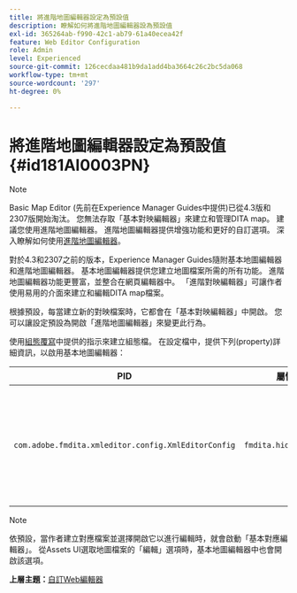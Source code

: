 ```yaml
---
title: 將進階地圖編輯器設定為預設值
description: 瞭解如何將進階地圖編輯器設為預設值
exl-id: 365264ab-f990-42c1-ab79-61a40ecea42f
feature: Web Editor Configuration
role: Admin
level: Experienced
source-git-commit: 126cecdaa481b9da1add4ba3664c26c2bc5da068
workflow-type: tm+mt
source-wordcount: '297'
ht-degree: 0%

---
```


# 將進階地圖編輯器設定為預設值 {#id181AI0003PN}

>[!NOTE]
>
> Basic Map Editor (先前在Experience Manager Guides中提供)已從4.3版和2307版開始淘汰。 您無法存取「基本對映編輯器」來建立和管理DITA map。
>建議您使用進階地圖編輯器。 進階地圖編輯器提供增強功能和更好的自訂選項。 深入瞭解如何使用[進階地圖編輯器](../user-guide/map-editor-advanced-map-editor.md)。

對於4.3和2307之前的版本，Experience Manager Guides隨附基本地圖編輯器和進階地圖編輯器。 基本地圖編輯器提供您建立地圖檔案所需的所有功能。 進階地圖編輯器功能更豐富，並整合在網頁編輯器中。 「進階對映編輯器」可讓作者使用易用的介面來建立和編輯DITA map檔案。

根據預設，每當建立新的對映檔案時，它都會在「基本對映編輯器」中開啟。 您可以讓設定預設為開啟「進階地圖編輯器」來變更此行為。

使用[組態覆寫](download-install-additional-config-override.md#)中提供的指示來建立組態檔。 在設定檔中，提供下列\(property\)詳細資訊，以啟用基本地圖編輯器：

| PID | 屬性索引鍵 | 屬性值 |
|---|------------|--------------|
| `com.adobe.fmdita.xmleditor.config.XmlEditorConfig` | ``fmdita.hide.oldmapeditor`` | 布林值\(true/false\)。 如果您預設要使用進階對應編輯器，請將此屬性設定為true。<br> **預設值**： false |

>[!NOTE]
>
> 依預設，當作者建立對應檔案並選擇開啟它以進行編輯時，就會啟動「基本對應編輯器」。 從Assets UI選取地圖檔案的「編輯」選項時，基本地圖編輯器中也會開啟該選項。

**上層主題：**&#x200B;[&#x200B;自訂Web編輯器](conf-web-editor.md)
